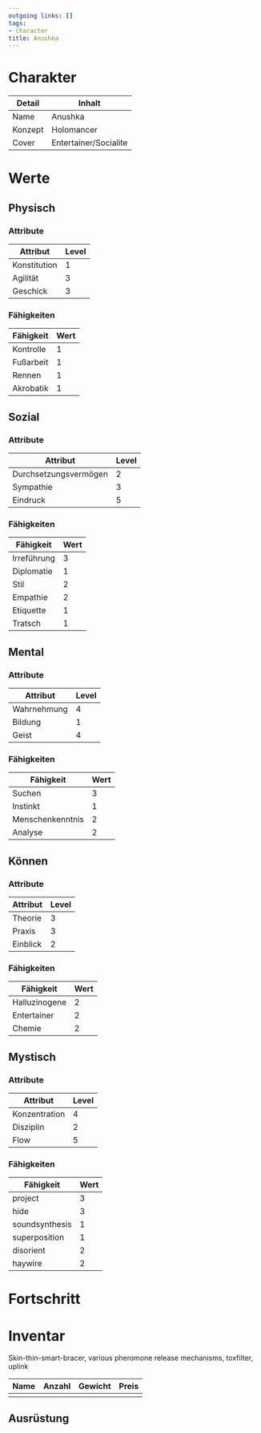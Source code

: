 ```yaml
---
outgoing links: []
tags:
- character
title: Anushka
---
```

# Charakter
|Detail|Inhalt|
|-|-|
|Name | Anushka|
|Konzept|Holomancer|
|Cover| Entertainer/Socialite|


# Werte
## Physisch
### Attribute
|Attribut|Level|
|-|-|
| Konstitution | 1 |
| Agilität | 3 |
| Geschick | 3 |

### Fähigkeiten
|Fähigkeit|Wert|
|-|-|
| Kontrolle | 1|
| Fußarbeit | 1|
| Rennen | 1|
| Akrobatik | 1|


## Sozial
### Attribute 
|Attribut|Level|
|-|-|
| Durchsetzungsvermögen | 2 |
| Sympathie | 3 |
| Eindruck | 5 |


### Fähigkeiten
|Fähigkeit|Wert|
|-|-|
| Irreführung | 3|
| Diplomatie | 1|
| Stil | 2|
| Empathie | 2| 
| Etiquette | 1|
| Tratsch | 1|


## Mental
### Attribute 
|Attribut|Level|
|-|-|
| Wahrnehmung | 4 |
| Bildung | 1 |
| Geist | 4 |


### Fähigkeiten
|Fähigkeit|Wert|
|-|-|
| Suchen | 3|
| Instinkt | 1|
| Menschenkenntnis | 2|
| Analyse | 2|


## Können
### Attribute 
|Attribut|Level|
|-|-|
| Theorie | 3 |
| Praxis | 3 |
| Einblick | 2 |


### Fähigkeiten
|Fähigkeit|Wert|
|-|-|
| Halluzinogene | 2|
| Entertainer | 2|
| Chemie | 2|

## Mystisch
### Attribute 
|Attribut|Level|
|-|-|
| Konzentration | 4 |
| Disziplin | 2 |
| Flow | 5 |


### Fähigkeiten
|Fähigkeit|Wert|
|-|-|
| project | 3|
| hide | 3|
| soundsynthesis | 1|
| superposition | 1|
| disorient | 2|
| haywire | 2|


# Fortschritt

# Inventar
Skin-thin-smart-bracer, various pheromone release mechanisms, toxfilter, uplink

|Name|Anzahl|Gewicht|Preis|
|---|---|---|---|
|||||

## Ausrüstung


